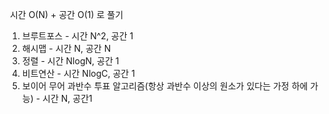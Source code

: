 ​
시간 O(N) + 공간 O(1) 로 풀기
1. 브루트포스 - 시간 N^2, 공간 1
2. 해시맵 - 시간 N, 공간 N
3. 정렬 - 시간 NlogN, 공간 1
4. 비트연산 - 시간 NlogC, 공간 1
5. 보이어 무어 과반수 투표 알고리즘(항상 과반수 이상의 원소가 있다는 가정 하에 가능) - 시간 N, 공간1